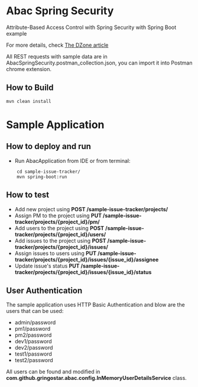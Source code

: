# Abac Spring Security
Attribute-Based Access Control with Spring Security with Spring Boot example

For more details, check [The DZone article](https://dzone.com/articles/simple-attribute-based-access-control-with-spring)

All REST requests with sample data are in AbacSpringSecurity.postman_collection.json, you can import it into Postman chrome extension.

## How to Build
```shel
mvn clean install
```
# Sample Application
## How to deploy and run
- Run AbacApplication from IDE or from terminal:
```shel
    cd sample-issue-tracker/
    mvn spring-boot:run
```
## How to test
- Add new project using **POST /sample-issue-tracker/projects/**
- Assign PM to the project using **PUT /sample-issue-tracker/projects/{project_id}/pm/**
- Add users to the project using **POST /sample-issue-tracker/projects/{project_id}/users/**
- Add issues to the project using **POST /sample-issue-tracker/projects/{project_id}/issues/**
- Assign issues to users using **PUT /sample-issue-tracker/projects/{project_id}/issues/{issue_id}/assignee**
- Update issue's status **PUT /sample-issue-tracker/projects/{project_id}/issues/{issue_id}/status**

## User Authentication
The sample application uses HTTP Basic Authentication and blow are the users that can be used:
- admin/password	
- pm1/password
- pm2/password
- dev1/password
- dev2/password
- test1/password
- test2/password

All users can be found and modified in **com.github.gringostar.abac.config.InMemoryUserDetailsService** class.

